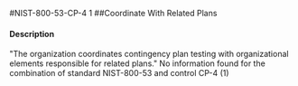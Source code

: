 #NIST-800-53-CP-4 1
##Coordinate With Related Plans
#### Description
"The organization coordinates contingency plan testing with organizational elements responsible for related plans."
No information found for the combination of standard NIST-800-53 and control CP-4 (1)
